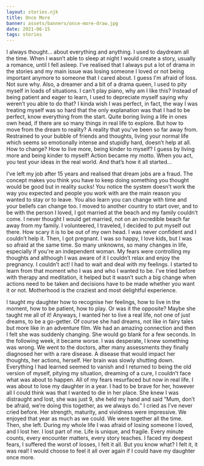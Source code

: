 ```yaml
---
layout: stories.njk
title: Once More
banner: assets/banners/once-more-draw.jpg
date: 2021-06-15
tags: stories
---
```


I always thought… about everything and anything.
I used to daydream all the time.
When I wasn’t able to sleep at night I would create a story,
usually a romance, until I fell asleep.
I’ve realised that I always put a lot of drama in the stories
and my main issue was losing someone I loved or not being important anymore
to someone that I cared about.
I guess I'm afraid of loss.
Not sure why.
Also, a dreamer and a bit of a drama queen, I used to pity myself in loads of situations.
I can’t play piano, why am I like this?
Instead of being patient and eager to learn,
I used to depreciate myself saying why weren’t you able to do that?
I kinda wish I was perfect, in fact, the way I was treating myself was
so hard that the only explanation was that I had to be perfect,
know everything from the start.
Quite boring living a life in ones own head,
if there are so many things in real life to explore.
But how to move from the dream to reality?
A reality that you’ve been so far away from.
Restrained to your bubble of friends and thoughts,
living your normal life which seems so emotionally intense and stupidly hard,
doesn’t help at all.
How to change?
How to live more, being kinder to myself?
I guess by living more and being kinder to myself!
Action became my motto.
When you act, you test your ideas in the real world.
And that’s how it all started…

I’ve left my job after 15 years and realised that dream jobs are a fraud.
The concept makes you think you have to keep doing something you thought would be good but in reality sucks!
You notice the system doesn’t work the way you expected and
people you work with are the main reason you wanted to stay or to leave.
You also learn you can change with time and your beliefs can change too.
I moved to another country to start over,
and to be with the person I loved,
I got married at the beach and my family couldn’t come.
I never thought I would get married,
not on an incredible beach far away from my family.
I volunteered, I traveled, I decided to put myself out there.
How scary it is to be out of my own head.
I was never confident and I couldn’t help it.
Then, I got pregnant.
I was so happy, I love kids, but I was so afraid at the same time.
So many unknowns, so many changes in life, especially if you're an independent woman.
My fears were controlling my thoughts and
although I was aware of it I couldn’t relax and enjoy the pregnancy.
I couldn’t act!
I had to wait and deal with my feelings.
I started to learn from that moment who I was and who I wanted to be.
I’ve tried before with therapy and meditation, it helped
but it wasn’t such a big change when actions need to be taken and
decisions have to be made whether you want it or not.
Motherhood is the craziest and most delightful experience.

I taught my daughter how to recognise her feelings,
how to live in the moment, how to be patient, how to play.
Or was it the opposite?
Maybe she taught me all of it!
Anyways, I wanted her to live a real life,
not one of just dreams, to be a go-getter.
Of course she had dreams,
not like in fairy tales but more like in an adventure film.
We had an amazing connection and then I felt she was suddenly changing.
She would go blank for a few seconds.
In the following week, it became worse.
I was desperate, I knew something was wrong.
We went to the doctors,
after many assessments they finally diagnosed her with a rare disease.
A disease that would impact her thoughts, her actions, herself.
Her brain was slowly shutting down.
Everything I had learned seemed to vanish and I returned to being
the old version of myself, pitying my situation, dreaming of a cure,
I couldn’t face what was about to happen.
All of my fears resurfaced but now in real life.
I was about to lose my daughter in a year.
I had to be brave for her, however all I could think was that
I wanted to die in her place.
She knew I was distraught and lost, she was just 9,
she held my hand and said “Mum, don’t be afraid, we’re doing this together,
as we always do.”
I cried as I’ve never cried before.
Her strength, maturity, and vividness were impressive.
We enjoyed that year as much as we could.
We were together all the time.
Then, she left.
During my whole life I was afraid of losing someone I loved, and I lost her.
I lost part of me.
Life is unique, and fragile.
Every minute counts, every encounter matters, every story teaches.
I faced my deepest fears, I suffered the worst of losses, I felt it all.
But you know what?
I felt it, it was real!
I would choose to feel it all over again
if I could have my daughter once more.
